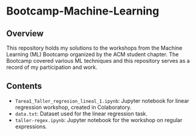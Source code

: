 # Bootcamp-Machine-Learning

## Overview
This repository holds my solutions to the workshops from the Machine Learning (ML) Bootcamp organized by the ACM student chapter. The Bootcamp covered various ML techniques and this repository serves as a record of my participation and work.

## Contents
- `Tarea1_Taller_regresion_lineal_1.ipynb`: Jupyter notebook for linear regression workshop, created in Colaboratory.
- `data.txt`: Dataset used for the linear regression task.
- `taller-regex.ipynb`: Jupyter notebook for the workshop on regular expressions.

